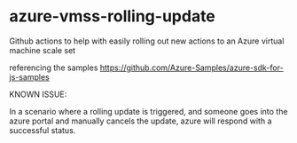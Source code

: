 # azure-vmss-rolling-update
Github actions to help with easily rolling out new actions to an Azure virtual machine scale set


referencing the samples 
https://github.com/Azure-Samples/azure-sdk-for-js-samples


KNOWN ISSUE:

In a scenario where a rolling update is triggered, and someone goes into the azure portal and manually cancels the update, azure will respond with a successful status. 

